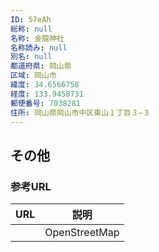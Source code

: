 ```yaml
---
ID: 57eAh
総称: null
名称: 金龍神社
名称読み: null
別名: null
都道府県: 岡山県
区域: 岡山市
緯度: 34.6566758
経度: 133.9458731
郵便番号: 7038281
住所: 岡山県岡山市中区東山１丁目３−３
---
```


## その他

### 参考URL

| URL | 説明          |
| --- | ------------- |
|     | OpenStreetMap |
